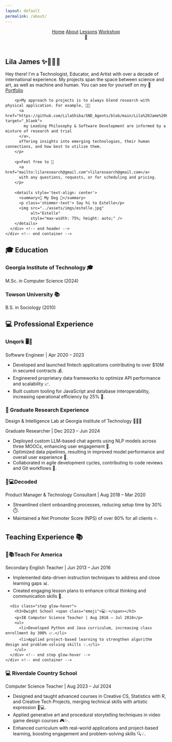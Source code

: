 ```yaml
---
layout: default
permalink: /about/
---
```


<head>
  <link rel="stylesheet" href="../assets/css/styles.css">
</head>

<header class="navbar">
  <nav id="nav-links" class="nav-links">
    <a href="/sparkle_workshop/">Home</a>
    <a href="/sparkle_workshop/about/">About</a>
    <a href="/sparkle_workshop/lessons/">Lessons</a>
    <a href="/sparkle_workshop/workshop/">Workshop</a>
  </nav>
  <div class="hamburger" onclick="toggleMenu()">🍔</div>
</header>

<body class='cats'>

  <section class="step">
    <div class="container">
      <div class="header">
        <h1>Lila James <span class="emoji">✨👩‍💻🌙</span></h1>
        <p>Hey there! I'm a Technologist, Educator, and Artist with over a decade of international experience. My projects span the space between science and art, as well as machine and human. You can see for yourself on my 🎨 
          <a href="https://github.com/LilaShiba" target="_blank">Portfolio</a>
        </p>

        <p>My approach to projects is to always blend research with physical application. For example, 🧑‍🏫 
          <a href="https://github.com/LilaShiba/SND_Agents/blob/main/Lila%20Jame%20Final%20Paper.pdf" target="_blank">
            my Leading Philosophy & Software Development are informed by a mixture of research and trial
          </a>, 
          offering insights into emerging technologies, their human connections, and how best to utilize them.
        </p>

        <p>Feel free to 📧 
          <a href="mailto:lilaresearch@gmail.com">lilaresearch@gmail.com</a> 
          with any questions, requests, or for scheduling and pricing.
        </p>

        <details style='text-align: center'>
          <summary>🐶 My Dog 🐶</summary>
          <p class='shimmer-text'> Say hi to Estelle</p>
          <img src="../assets/imgs/estelle.jpg" 
               alt="Estelle" 
               style="max-width: 75%; height: auto;" />
        </details>
      </div> <!-- end header -->
    </div> <!-- end container -->
  </section>

  <section class="step">
    <div class="container">
      <div class="section-header">
        <h2>🎓 Education</h2>
      </div>
      <div class="content">
        <h3>Georgia Institute of Technology <span class="emoji">🎓</span></h3>
        <p>M.Sc. in Computer Science (2024)</p>
        <h3>Towson University <span class="emoji">📚</span></h3>
        <p>B.S. in Sociology (2010)</p>
      </div> <!-- end content -->
    </div> <!-- end container -->
  </section>

  <section class="section">
    <div class="container">
      <div class="section-header">
        <h2>💻 Professional Experience</h2>
      </div>
      <div class="step glow-hover">
        <h3>Unqork <span class="emoji">🖥️🌙</span></h3>
        <p>Software Engineer | Apr 2020 – 2023</p>
        <ul>
          <li>Developed and launched fintech applications contributing to over $10M in secured contracts 💰.</li>
          <li>Engineered proprietary data frameworks to optimize API performance and scalability 📈.</li>
          <li>Built custom tooling for JavaScript and database interoperability, increasing operational efficiency by 25% 🔧.</li>
        </ul>
      </div> <!-- end step glow-hover -->
    </div> <!-- end container -->
  </section>

  <section class="step glow-hover">
    <div class="container">
      <h3>🔬 Graduate Research Experience</h3>
      <p>Design & Intelligence Lab at Georgia Institute of Technology <span class="emoji">🧑‍💻✨</span></p>
      <p>Graduate Researcher | Dec 2023 – Jun 2024</p>
      <ul>
        <li>Deployed custom LLM-based chat agents using NLP models across three MOOCs, enhancing user engagement 💬.</li>
        <li>Optimized data pipelines, resulting in improved model performance and overall user experience 🚀.</li>
        <li>Collaborated in agile development cycles, contributing to code reviews and Git workflows 🔄.</li>
      </ul>
    </div> <!-- end container -->
  </section>

  <section class="step glow-hover">
    <div class="container">
      <h3><span class="emoji">🔮💻</span>Decoded</h3>
      <p>Product Manager & Technology Consultant | Aug 2018 – Mar 2020</p>
      <ul>
        <li>Streamlined client onboarding processes, reducing setup time by 30% ⏱️.</li>
        <li>Maintained a Net Promoter Score (NPS) of over 80% for all clients ⭐.</li>
      </ul>
    </div> <!-- end container -->
  </section>

  <section class="section">
    <div class="container">
      <div class="section-header">
        <h2>Teaching Experience 📚</h2>
      </div>
      <div class="step glow-hover">
        <h3><span class="emoji">🌸📚</span>Teach For America</h3>
        <p>Secondary English Teacher | Jun 2013 – Jun 2016</p>
        <ul>
          <li>Implemented data-driven instruction techniques to address and close learning gaps 📊.</li>
          <li>Created engaging lesson plans to enhance critical thinking and communication skills 📝.</li>
        </ul>
      </div> <!-- end step glow-hover -->
      
      <div class="step glow-hover">
        <h3>Dwight School <span class="emoji">💻✨</span></h3>
        <p>IB Computer Science Teacher | Aug 2016 – Jul 2018</p>
        <ul>
          <li>Developed Python and Java curriculum, increasing class enrollment by 300% 📈.</li>
          <li>Applied project-based learning to strengthen algorithm design and problem-solving skills 💡.</li>
        </ul>
      </div> <!-- end step glow-hover -->
    </div> <!-- end container -->
  </section>

  <section class="step glow-hover">
    <div class="container">
      <h3>💻 Riverdale Country School</h3>
      <p>Computer Science Teacher | Aug 2023 – Jul 2024</p>
      <ul>
        <li>Designed and taught advanced courses in Creative CS, Statistics with R, and Creative Tech Projects, merging technical skills with artistic expression 🎨💻.</li>
        <li>Applied generative art and procedural storytelling techniques in video game design courses 🎮✨.</li>
        <li>Enhanced curriculum with real-world applications and project-based learning, boosting engagement and problem-solving skills 🔍💡.</li>
      </ul>
    </div> <!-- end container -->
  </section>

  <script src="assets/js/cats.js"></script>
  <script src="assets/js/mouse.js"></script>
  <script src="assets/js/confetti.js"></script>
  <script src="assets/js/expandEffect.js"></script>

</body>
